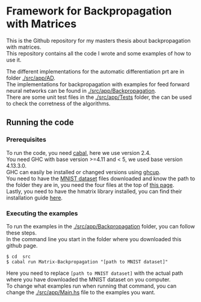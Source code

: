 # Framework for Backpropagation with Matrices

This is the Github repository for my masters thesis about backpropagation with matrices.  
This repository contains all the code I wrote and some examples of how to use it.

The different implementations for the automatic differentiation prt are in folder [./src/app/AD](src/app/AD).  
The implementations for backpropagation with examples for feed forward neural networks can be found in [./src/app/Backpropagation](src/app/Backpropagation).  
There are some unit test files in the [./src/app/Tests](src/app/Tests) folder, the can be used to check the corretness of the algorithms.

## Running the code
### Prerequisites
To run the code, you need [cabal](https://www.haskell.org/cabal/), here we use version 2.4.  
You need GHC with base version >=4.11 and < 5, we used base version 4.13.3.0.  
GHC can easily be installed or changed versions using [ghcup](https://www.haskell.org/ghcup/).  
You need to have the [MNIST dataset](http://yann.lecun.com/exdb/mnist/) files downloaded and know the path to the folder they are in, you need the four files at the top of [this page](http://yann.lecun.com/exdb/mnist/).  
Lastly, you need to have the hmatrix library installed, you can find their installation guide [here](https://github.com/haskell-numerics/hmatrix/blob/master/INSTALL.md).

### Executing the examples
To run the examples in the [./src/app/Backpropagation](src/app/Backpropagation) folder,  you can follow these steps.  
In the command line you start  in the folder where you downloaded this github page.
```
$ cd  src
$ cabal run Matrix-Backpropagation "[path to MNIST dataset]"
```
Here you need to replace `[path to MNIST dataset]` with the actual path where you have downloaded the MNIST dataset on you computer.  
To change what examples run when running that command, you can change the [./src/app/Main.hs](src/app/Main.hs) file to the examples you want.